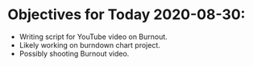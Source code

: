 # Objectives for Today 2020-08-30:

- Writing script for YouTube video on Burnout.
- Likely working on burndown chart project.
- Possibly shooting Burnout video.
